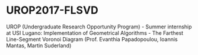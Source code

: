# UROP2017-FLSVD
UROP (Undergraduate Research Opportunity Program) - Summer internship at USI Lugano: Implementation of Geometrical Algorithms - The Farthest Line-Segment Voronoi Diagram (Prof. Evanthia Papadopoulou, Ioannis Mantas, Martin Suderland)
